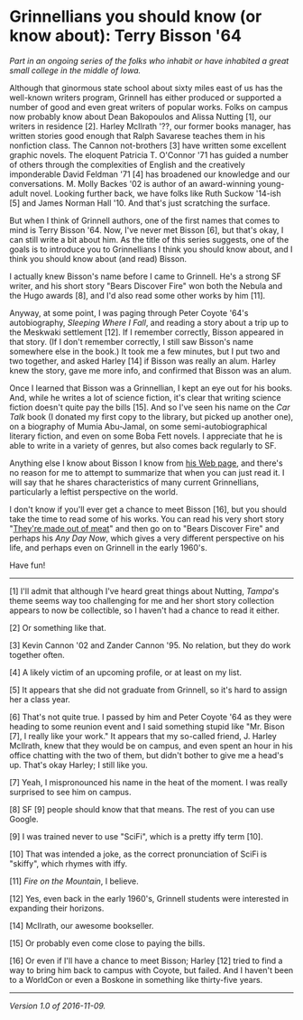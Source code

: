 Grinnellians you should know (or know about): Terry Bisson '64
==============================================================

*Part in an ongoing series of the folks who inhabit or have inhabited
a great small college in the middle of Iowa.*

Although that ginormous state school about sixty miles east of us
has the well-known writers program, Grinnell has either produced or
supported a number of good and even great writers of popular works.
Folks on campus now probably know about Dean Bakopoulos and Alissa
Nutting [1], our writers in residence [2].  Harley McIlrath '??,
our former books manager, has written stories good enough that Ralph
Savarese teaches them in his nonfiction class.  The Cannon not-brothers
[3] have written some excellent graphic novels.  The eloquent Patricia
T. O'Connor '71 has guided a number of others through the complexities
of English and the creatively imponderable David Feldman '71 [4] has
broadened our knowledge and our conversations.  M. Molly Backes '02 is
author of an award-winning young-adult novel.  Looking further back,
we have folks like Ruth Suckow '14-ish [5] and James Norman Hall '10.
And that's just scratching the surface.

But when I think of Grinnell authors, one of the first names that
comes to mind is Terry Bisson '64.  Now, I've never met Bisson [6],
but that's okay, I can still write a bit about him.  As the title
of this series suggests, one of the goals is to introduce you to 
Grinnellians I think you should know about, and I think you should
know about (and read) Bisson.

I actually knew Bisson's name before I came to Grinnell.  He's a strong
SF writer, and his short story "Bears Discover Fire" won both the
Nebula and the Hugo awards [8], and I'd also read some other works by
him [11]. 

Anyway, at some point, I was paging
through Peter Coyote '64's autobiography, _Sleeping Where I Fall_,
and reading a story about a trip up to the Meskwaki settlement [12].
If I remember correctly, Bisson appeared in that story.  (If I don't
remember correctly, I still saw Bisson's name somewhere else in the book.)
It took me a few minutes, but I put two and two together, and asked Harley
[14] if Bisson was really an alum.  Harley knew the story, gave me more
info, and confirmed that Bisson was an alum.

Once I learned that Bisson was a Grinnellian, I kept an eye out for his
books.  And, while he writes a lot of science fiction, it's clear that
writing science fiction doesn't quite pay the bills [15].  And so I've seen
his name on the _Car Talk_ book (I donated my first copy to the library,
but picked up another one), on a biography of Mumia Abu-Jamal, on
some semi-autobiographical literary fiction, and even on some Boba
Fett novels.  I appreciate that he is able to write in a variety of
genres, but also comes back regularly to SF.

Anything else I know about Bisson I know from [his Web
page](http://www.terrybisson.com/page1/page1.html), and there's no
reason for me to attempt to summarize that when you can just read it.
I will say that he shares characteristics of many current Grinnellians,
particularly a leftist perspective on the world.

I don't know if you'll ever get a chance to meet Bisson
[16], but you should take the time to read some of his
works.  You can read his very short story "[They're made out of
meat](http://www.terrybisson.com/page6/page6.html)" and then go on to
"Bears Discover Fire" and perhaps his _Any Day Now_, which gives a very
different perspective on his life, and perhaps even on Grinnell in the
early 1960's.

Have fun!

---

[1] I'll admit that although I've heard great things about Nutting,
_Tampa_'s theme seems way too challenging for me and her short story
collection appears to now be collectible, so I haven't had a chance to
read it either.

[2] Or something like that.

[3] Kevin Cannon '02 and Zander Cannon '95.  No relation, but they
do work together often.

[4] A likely victim of an upcoming profile, or at least on my list.

[5] It appears that she did not graduate from Grinnell, so it's hard
to assign her a class year.

[6] That's not quite true.  I passed by him and Peter Coyote '64 as they
were heading to some reunion event and I said something stupid like
"Mr. Bison [7], I really like your work."  It appears that my so-called
friend, J. Harley McIlrath, knew that they would be on campus, and even
spent an hour in his office chatting with the two of them, but didn't
bother to give me a head's up.  That's okay Harley; I still like you.

[7] Yeah, I mispronounced his name in the heat of the moment.  I was
really surprised to see him on campus.

[8] SF [9] people should know that that means.  The rest of you can
use Google.

[9] I was trained never to use "SciFi", which is a pretty iffy term [10].

[10] That was intended a joke, as the correct pronunciation of SciFi is
"skiffy", which rhymes with iffy. 

[11] _Fire on the Mountain_, I believe.  

[12] Yes, even back in the early 1960's, Grinnell students were
interested in expanding their horizons.

[14] McIlrath, our awesome bookseller.

[15] Or probably even come close to paying the bills.

[16] Or even if I'll have a chance to meet Bisson; Harley [12] tried to
find a way to bring him back to campus with Coyote, but failed.  And 
I haven't been to a WorldCon or even a Boskone in something like
thirty-five years.

---

*Version 1.0 of 2016-11-09.*
